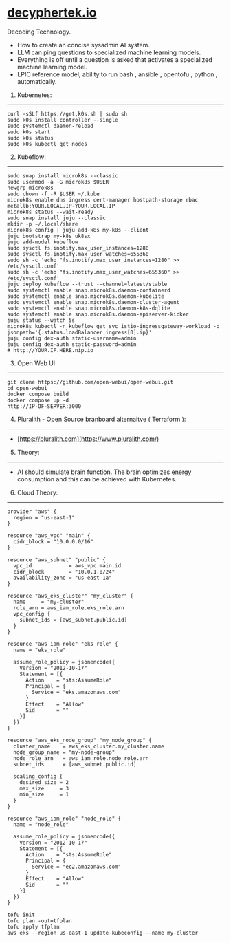# [decyphertek.io](https://decyphertek.io/)
Decoding Technology.
* How to create an concise sysadmin AI system.
* LLM can ping questions to specialized machine learning models.
* Everything is off until a question is asked that activates a specialized machine learning model.
* LPIC reference model, ability to run bash , ansible , opentofu , python , automatically. 

1. Kubernetes:
--------------
```
curl -sSLf https://get.k0s.sh | sudo sh
sudo k0s install controller --single
sudo systemctl daemon-reload
sudo k0s start
sudo k0s status
sudo k0s kubectl get nodes
```


2. Kubeflow:
------------
```
sudo snap install microk8s --classic
sudo usermod -a -G microk8s $USER
newgrp microk8s
sudo chown -f -R $USER ~/.kube
microk8s enable dns ingress cert-manager hostpath-storage rbac metallb:YOUR.LOCAL.IP-YOUR.LOCAL.IP
microk8s status --wait-ready
sudo snap install juju --classic 
mkdir -p ~/.local/share
microk8s config | juju add-k8s my-k8s --client
juju bootstrap my-k8s uk8sx
juju add-model kubeflow
sudo sysctl fs.inotify.max_user_instances=1280
sudo sysctl fs.inotify.max_user_watches=655360
sudo sh -c 'echo "fs.inotify.max_user_instances=1280" >> /etc/sysctl.conf'
sudo sh -c 'echo "fs.inotify.max_user_watches=655360" >> /etc/sysctl.conf'
juju deploy kubeflow --trust --channel=latest/stable
sudo systemctl enable snap.microk8s.daemon-containerd
sudo systemctl enable snap.microk8s.daemon-kubelite
sudo systemctl enable snap.microk8s.daemon-cluster-agent
sudo systemctl enable snap.microk8s.daemon-k8s-dqlite
sudo systemctl enable snap.microk8s.daemon-apiserver-kicker
juju status --watch 5s
microk8s kubectl -n kubeflow get svc istio-ingressgateway-workload -o jsonpath='{.status.loadBalancer.ingress[0].ip}'
juju config dex-auth static-username=admin
juju config dex-auth static-password=admin
# http://YOUR.IP.HERE.nip.io
```


3. Open Web UI:
---------------
~~~
git clone https://github.com/open-webui/open-webui.git
cd open-webui
docker compose build
docker compose up -d
http://IP-OF-SERVER:3000
~~~


4. Pluralith - Open Source branboard alternaitve ( Terraform ):
---------------------------
* [https://pluralith.com](https://www.pluralith.com/)


5. Theory:
--------
* AI should simulate brain function. The brain optimizes energy consumption and this can be achieved with Kubernetes.


6. Cloud Theory:
-----------------
```
provider "aws" {
  region = "us-east-1"
}

resource "aws_vpc" "main" {
  cidr_block = "10.0.0.0/16"
}

resource "aws_subnet" "public" {
  vpc_id            = aws_vpc.main.id
  cidr_block        = "10.0.1.0/24"
  availability_zone = "us-east-1a"
}

resource "aws_eks_cluster" "my_cluster" {
  name     = "my-cluster"
  role_arn = aws_iam_role.eks_role.arn
  vpc_config {
    subnet_ids = [aws_subnet.public.id]
  }
}

resource "aws_iam_role" "eks_role" {
  name = "eks_role"

  assume_role_policy = jsonencode({
    Version = "2012-10-17"
    Statement = [{
      Action    = "sts:AssumeRole"
      Principal = {
        Service = "eks.amazonaws.com"
      }
      Effect    = "Allow"
      Sid       = ""
    }]
  })
}

resource "aws_eks_node_group" "my_node_group" {
  cluster_name    = aws_eks_cluster.my_cluster.name
  node_group_name = "my-node-group"
  node_role_arn   = aws_iam_role.node_role.arn
  subnet_ids      = [aws_subnet.public.id]

  scaling_config {
    desired_size = 2
    max_size     = 3
    min_size     = 1
  }
}

resource "aws_iam_role" "node_role" {
  name = "node_role"

  assume_role_policy = jsonencode({
    Version = "2012-10-17"
    Statement = [{
      Action    = "sts:AssumeRole"
      Principal = {
        Service = "ec2.amazonaws.com"
      }
      Effect    = "Allow"
      Sid       = ""
    }]
  })
}
```

```
tofu init
tofu plan -out=tfplan
tofu apply tfplan
aws eks --region us-east-1 update-kubeconfig --name my-cluster
```
